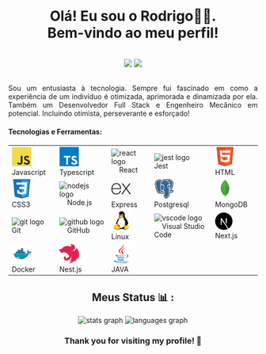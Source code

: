 <h1 align="center">Olá! Eu sou o Rodrigo👋😁.<br> Bem-vindo ao meu perfil!  </h1>

<br>

<div align="center" class="mb2">
  <a href = "mailto:rodrigobastos.diass@gmail.com"><img src="https://img.shields.io/badge/-Gmail-%23333?style=for-the-badge&logo=gmail&logoColor=white" target="_blank"></a>
  <a href="https://www.linkedin.com/in/rodrigo-dias-bastos/" target="_blank"><img src="https://img.shields.io/badge/-LinkedIn-%230077B5?style=for-the-badge&logo=linkedin&logoColor=white" target="_blank"></a>
</div>

<br>

<p align="justify">
  Sou um entusiasta à tecnologia. Sempre fui fascinado em como a experiência de um indivíduo é otimizada, aprimorada e dinamizada por ela. Também um Desenvolvedor Full Stack e Engenheiro Mecânico em potencial. Incluindo otimista, perseverante e esforçado! </p>

<div align="flex-start">
    <h4>Tecnologias e Ferramentas:<h4>
</div>
  
<div align="center" display="flex">
<table>
    <tbody>
      <tr>
        <td>
          <img src="https://github.com/devicons/devicon/blob/v2.15.1/icons/javascript/javascript-original.svg" height="40" alt="javascript logo"  />
          <img width="12" /> Javascript
        </td>
        <td>
          <img src="https://github.com/devicons/devicon/blob/v2.15.1/icons/typescript/typescript-original.svg" height="40" alt="typescript logo"  />
          <img width="12" /> Typescript
        </td>
        <td>
          <img src="https://cdn.jsdelivr.net/gh/devicons/devicon/icons/react/react-original.svg" height="40" alt="react logo"  />
          <img width="12" /> React
        </td>
        <td>
          <img src="https://cdn.jsdelivr.net/gh/devicons/devicon/icons/jest/jest-plain.svg" height="40" alt="jest logo"  />
          <img width="12" /> Jest
        </td>
        <td>
          <img src="https://github.com/devicons/devicon/blob/v2.15.1/icons/html5/html5-original.svg" height="40" alt="html5 logo"  />
          <img width="12" /> HTML
        </td>
      </tr>      
      <tr>
        <td>
          <img src="https://github.com/devicons/devicon/blob/v2.15.1/icons/css3/css3-original.svg" height="40" alt="css3 logo"  />
          <img width="12" /> CSS3
        </td>
        <td>
          <img src="https://cdn.jsdelivr.net/gh/devicons/devicon/icons/nodejs/nodejs-original.svg" height="40" alt="nodejs logo"  />
          <img width="12" /> Node.js
        </td>
        <td>
          <img src="https://github.com/devicons/devicon/blob/v2.15.1/icons/express/express-original.svg" height="40" alt="express logo"  />
          <img width="12" /> Express
        </td>
        <td>
          <img src="https://github.com/devicons/devicon/blob/v2.15.1/icons/postgresql/postgresql-original.svg" height="40" alt="postgresql logo"  />
          <img width="12" /> Postgresql
        </td>
        <td>
          <img src="https://github.com/devicons/devicon/blob/v2.15.1/icons/mongodb/mongodb-original.svg" height="40" alt="mongodb logo"  />
          <img width="12" /> MongoDB
        </td>
      </tr>
      <tr>
        <td>
          <img src="https://cdn.jsdelivr.net/gh/devicons/devicon/icons/git/git-original.svg" height="40" alt="git logo"  />
          <img width="12" /> Git
        </td>
        <td>
          <img src="https://skillicons.dev/icons?i=github" height="40" alt="github logo"  />
          <img width="12" /> GitHub
        </td>
        <td>
          <img src="https://github.com/devicons/devicon/blob/v2.15.1/icons/linux/linux-original.svg" height="40" alt="linux logo"  />
          <img width="12" /> Linux
        </td>
        <td>
          <img src="https://cdn.simpleicons.org/visualstudiocode/007ACC" height="30" alt="vscode logo"  />
          <img width="12" /> Visual Studio Code
        </td>
        <td>
          <img src="https://github.com/devicons/devicon/blob/v2.15.1/icons/nextjs/nextjs-original.svg" height="35" alt="next logo"  />
          <img width="12" /> Next.js
        </td>
      </tr>
      <tr>
        <td>
          <img src="https://github.com/devicons/devicon/blob/v2.15.1/icons/docker/docker-original.svg" height="40" alt="docker logo" />
          <img width="12" /> Docker
        </td>
        <td>
          <img src="https://github.com/devicons/devicon/blob/v2.15.1/icons/nestjs/nestjs-plain.svg" height="40" alt="git logo" />
          <img width="12" /> Nest.js
        </td>
        <td>
          <img src="https://github.com/devicons/devicon/blob/v2.15.1/icons/java/java-original.svg" height="40" alt="git logo" />
          <img width="12" /> JAVA
        </td>
      </tr>
    </tbody>
  </table>      
      </div>

<h2 align='center'>Meus Status 📊 : </h2>

<div align="center">
  <img src="https://github-readme-stats.vercel.app/api?hide_title=false&hide_rank=false&show_icons=true&include_all_commits=true&count_private=true&disable_animations=false&theme=dracula&locale=en&hide_border=false&username=RodrigoD1a5" height="150" alt="stats graph"  />
  <img src="https://github-readme-stats.vercel.app/api/top-langs?locale=en&hide_title=false&layout=compact&card_width=320&langs_count=5&theme=dracula&hide_border=false&username=RodrigoD1a5" height="150" alt="languages graph"  />
</div>

<div align="center">
      <h3> Thank you for visiting my profile! 👋 </h3>
      </div> 
  
<br clear="both">

###
